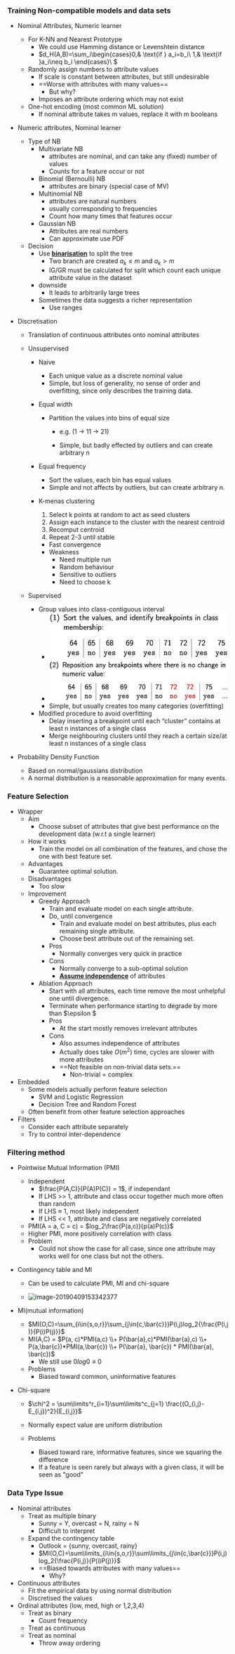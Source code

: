 ### Training Non-compatible models and data sets

- Nominal Attributes, Numeric learner
  - For K-NN and Nearest Prototype
    - We could use Hamming distance or Levenshtein distance
    - $d_H(A,B)=\sum_i\begin{cases}0,& \text{if } a_i=b_i\\     1,& \text{if }a_i\neq b_i \end{cases}\\ $
  - Randomly assign numbers to attribute values
    - If scale is constant between attributes, but still undesirable
    - ==Worse with attributes with many values==
      - But why?
    - Imposes an attribute ordering which may not exist
  - One-hot encoding (most common ML solution)
    - If nominal attribute takes m values, replace it with m booleans

- Numeric attributes, Nominal learner

  - Type of NB
    - Multivariate NB
      - attributes are nominal, and can take any (fixed) number of values
      - Counts for a feature occur or not
    - Binomial (Bernoulli) NB
      - attributes are binary (special case of MV)
    - Multinomial NB
      - attributes are natural numbers
      - usually corresponding to frequencies
      - Count how many times that features occur
    - Gaussian NB
      - Attributes are real numbers
      - Can approximate use PDF
  - Decision
    - Use **<u>binarisation</u>** to split the tree
      - Two branch are created $a_k \leq m \text{ and }a_k>m$
      - IG/GR must be calculated for split which count each unique attribute value in the dataset
    - downside
      - It leads to arbitrarily large trees
    - Sometimes the data suggests a richer representation
      - Use ranges

- Discretisation

  - Translation of continuous attributes onto nominal attributes

  - Unsupervised

    - Naive

      - Each unique value as a discrete nominal value
      - Simple, but loss of generality, no sense of order and overfitting, since only describes the training data.

    - Equal width

      - Partition the values into bins of equal size

        - e.g. (1 $\to$ 11 $\to$ 21)

        - Simple, but badly effected by outliers and can create arbitrary n

    - Equal frequency

      - Sort the values, each bin has equal values
      - Simple and not affects by outliers, but can create arbitrary n.

    - K-menas clustering

      1. Select k points at random to act as seed clusters
      2. Assign each instance to the cluster with the nearest centroid
      3. Recomput centroid
      4. Repeat 2-3 until stable

      - Fast convergence
      - Weakness
        - Need multiple run
        - Random behaviour
        - Sensitive to outliers
        - Need to choose k

  - Supervised

    - Group values into class-contiguous interval
      - ![image-20190614180000891](assets/image-20190614180000891.png)
      - ![image-20190614180016897](assets/image-20190614180016897.png)
      - Simple, but usually creates too many categories (overfitting)
    - Modified procedure to avoid overfitting
      - Delay inserting a breakpoint until each “cluster” contains at least n instances of a single class
      - Merge neighbouring clusters until they reach a certain size/at least n instances of a single class

- Probability Density Function

  - Based on normal/gaussians distribution
  - A normal distribution is a reasonable approximation for many events.



### Feature Selection

- Wrapper
  - Aim
    - Choose subset of attributes that give best performance on the development data (w.r.t a single learner)
  - How it works
    - Train the model on all combination of the features, and chose the one with best feature set.
  - Advantages
    - Guarantee optimal solution.
  - Disadvantages
    - Too slow
  - Improvement
    - Greedy Approach
      - Train and evaluate model on each single attribute.
      - Do, until convergence
        - Train and evaluate model on best attributes, plus each remaining single attribute.
        - Choose best attribute out of the remaining set.
      - Pros
        - Normally converges very quick in practice
      - Cons
        - Normally converge to a sub-optimal solution
        - **<u>Assume independence</u>** of attributes
    - Ablation Approach
      - Start with all attributes, each time remove the most unhelpful one until divergence.
      - Terminate when performance starting to degrade by more than $\epsilon $
      - Pros
        - At the start mostly removes irrelevant attributes
      - Cons
        - Also assumes independence of attributes
        - Actually does take $O(m^2)$ time, cycles are slower with more attributes
        - ==Not feasible on non-trivial data sets.==
          - Non-trivial = complex
- Embedded
  - Some models actually perform feature selection
    - SVM and Logistic Regression
    - Decision Tree and Random Forest
  - Often benefit from other feature selection approaches
- Filters
  - Consider each attribute separately
  - Try to control inter-dependence



### Filtering method

- Pointwise Mutual Information (PMI)

  - Independent
    - $\frac{P(A,C)}{P(A)P(C)} = 1$, if independant
    - If LHS >> 1, attribute and class occur together much more often than random
    - If LHS $\approx$ 1, most likely independent
    - If LHS << 1,  attribute and class are negatively correlated
  - PMI(A = a, C = c) = $log_2\frac{P(a,c)}{p(a)P(c)}$ 
  - Higher PMI, more positively correlation with class
  - Problem
    - Could not show the case for all case, since one attribute may works well for one class but not the others.

- Contingency table and MI

  - Can be used to calculate PMI, MI and chi-square

  - ![image-20190409153342377](assets/image-20190409153342377.png)

    

- MI(mutual information)

  - $MI(O,C)=\sum_{i\in{s,o,r}}\sum_{j\in{c,\bar{c}}}P(i,j)log_2{\frac{P(i,j)}{P(i)P(j)}}$
  - MI(A,C) = $P(a, c)*PMI(a,c) \\+ P(\bar{a},c)*PMI(\bar{a},c) \\+ P(a,\bar{c})*PMI(a,\bar{c}) \\+ P(\bar{a}, \bar{c}) * PMI(\bar{a}, \bar{c})$ 
    - We still use $0log0 \equiv 0$
  - Problems
    - Biased toward common, uninformative features

- Chi-square

  - $\chi^2 = \sum\limits^r_{i=1}\sum\limits^c_{j=1} \frac{(O_{i,j}-E_{i,j})^2}{E_{i,j}}$

  - Normally expect value are uniform distribution

  - Problems

    - Biased toward rare, informative features, since we squaring the difference
    - If a feature is seen rarely but always with a given class, it will be seen as "good"

    

### Data Type Issue

- Nominal attributes
  - Treat as multiple binary
    - Sunny = Y, overcast = N, rainy = N
    - Difficult to interpret
  - Expand the contingency table
    - Outlook = {sunny, overcast, rainy}
    - $MI(O,C)=\sum\limits_{i\in{s,o,r}}\sum\limits_{j\in{c,\bar{c}}}P(i,j)log_2{\frac{P(i,j)}{P(i)P(j)}}$
    - ==Biased towards attributes with many values== 
      - Why?
- Continuous attributes
  - Fit the empirical data by using normal distribution
  - Discretised the values
- Ordinal attributes (low, med, high or 1,2,3,4)
  - Treat as binary
    - Count frequency
  - Treat as continuous
  - Treat as nominal
    - Throw away ordering